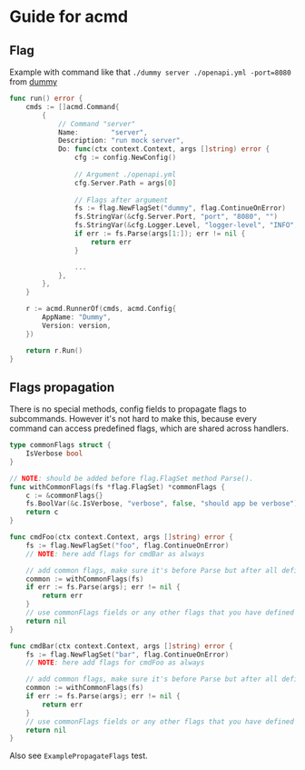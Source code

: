 # Guide for acmd

## Flag

Example with command like that `./dummy server ./openapi.yml -port=8080` from [dummy](https://github.com/go-dummy/dummy/blob/main/cmd/dummy/main.go)

```go
func run() error {
	cmds := []acmd.Command{
		{
			// Command "server"
			Name:        "server",
			Description: "run mock server",
			Do: func(ctx context.Context, args []string) error {
				cfg := config.NewConfig()
                
				// Argument ./openapi.yml
				cfg.Server.Path = args[0]
                
				// Flags after argument
				fs := flag.NewFlagSet("dummy", flag.ContinueOnError)
				fs.StringVar(&cfg.Server.Port, "port", "8080", "")
				fs.StringVar(&cfg.Logger.Level, "logger-level", "INFO", "")
				if err := fs.Parse(args[1:]); err != nil {
					return err
				}

				...
			},
		},
	}

	r := acmd.RunnerOf(cmds, acmd.Config{
		AppName: "Dummy",
		Version: version,
	})

	return r.Run()
}
```

## Flags propagation

There is no special methods, config fields to propagate flags to subcommands. However it's not hard to make this, because every command can access predefined flags, which are shared across handlers.

```go
type commonFlags struct {
	IsVerbose bool
}

// NOTE: should be added before flag.FlagSet method Parse().
func withCommonFlags(fs *flag.FlagSet) *commonFlags {
	c := &commonFlags{}
	fs.BoolVar(&c.IsVerbose, "verbose", false, "should app be verbose")
	return c
}

func cmdFoo(ctx context.Context, args []string) error {
	fs := flag.NewFlagSet("foo", flag.ContinueOnError)
	// NOTE: here add flags for cmdBar as always

	// add common flags, make sure it's before Parse but after all defined flags
	common := withCommonFlags(fs)
	if err := fs.Parse(args); err != nil {
		return err
	}
	// use commonFlags fields or any other flags that you have defined
	return nil
}

func cmdBar(ctx context.Context, args []string) error {
	fs := flag.NewFlagSet("bar", flag.ContinueOnError)
	// NOTE: here add flags for cmdFoo as always

	// add common flags, make sure it's before Parse but after all defined flags
	common := withCommonFlags(fs)
	if err := fs.Parse(args); err != nil {
		return err
	}
	// use commonFlags fields or any other flags that you have defined
	return nil
}
```

Also see `ExamplePropagateFlags` test.
